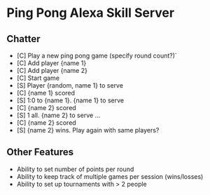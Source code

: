 # Ping Pong Alexa Skill Server

## Chatter

* [C] Play a new ping pong game (specify round count?)`
* [C] Add player {name 1} 
* [C] Add player {name 2} 
* [C] Start game 
* [S] Player {random, name 1} to serve
* [C] {name 1} scored
* [S] 1:0 to {name 1}. {name 1} to serve
* [C] {name 2} scored
* [S] 1 all. {name 2} to serve
...
* [C] {name 2} scored
* [S] {name 2} wins. Play again with same players?

## Other Features

* Ability to set number of points per round
* Ability to keep track of multiple games per session (wins/losses)
* Ability to set up tournaments with > 2 people
